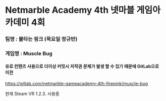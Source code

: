 Netmarble Academy 4th  넷마블 게임아카데미 4회
=============
### 팀명 : 불타는 핑크 (목요일 정규반)
### 게임명 : Muscle Bug

#### 유료 컨텐츠 사용으로 더이상 커밋시 저작권 문제가 발생 할 수 있기 때문에 GitLab으로 이전  
https://gitlab.com/netmarble-gameacademy-4th-firepink/muscle-bug

현재 Steam VR 1.2.3. 사용중
